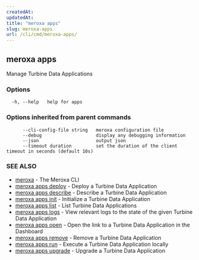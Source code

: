```yaml
---
createdAt: 
updatedAt: 
title: "meroxa apps"
slug: meroxa-apps
url: /cli/cmd/meroxa-apps/
---
```

## meroxa apps

Manage Turbine Data Applications

### Options

```
  -h, --help   help for apps
```

### Options inherited from parent commands

```
      --cli-config-file string   meroxa configuration file
      --debug                    display any debugging information
      --json                     output json
      --timeout duration         set the duration of the client timeout in seconds (default 10s)
```

### SEE ALSO

* [meroxa](/cli/cmd/meroxa/)	 - The Meroxa CLI
* [meroxa apps deploy](/cli/cmd/meroxa-apps-deploy/)	 - Deploy a Turbine Data Application
* [meroxa apps describe](/cli/cmd/meroxa-apps-describe/)	 - Describe a Turbine Data Application
* [meroxa apps init](/cli/cmd/meroxa-apps-init/)	 - Initialize a Turbine Data Application
* [meroxa apps list](/cli/cmd/meroxa-apps-list/)	 - List Turbine Data Applications
* [meroxa apps logs](/cli/cmd/meroxa-apps-logs/)	 - View relevant logs to the state of the given Turbine Data Application
* [meroxa apps open](/cli/cmd/meroxa-apps-open/)	 - Open the link to a Turbine Data Application in the Dashboard
* [meroxa apps remove](/cli/cmd/meroxa-apps-remove/)	 - Remove a Turbine Data Application
* [meroxa apps run](/cli/cmd/meroxa-apps-run/)	 - Execute a Turbine Data Application locally
* [meroxa apps upgrade](/cli/cmd/meroxa-apps-upgrade/)	 - Upgrade a Turbine Data Application

